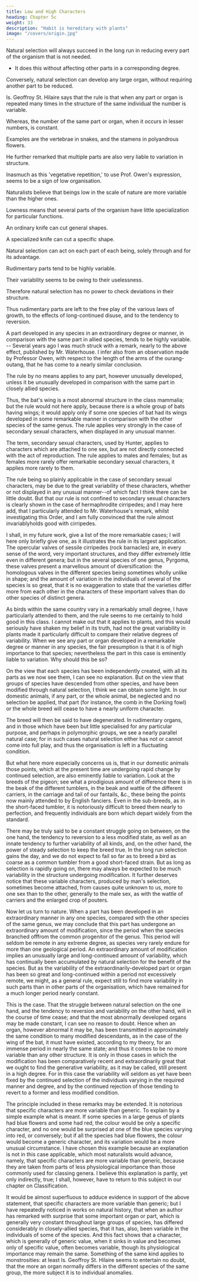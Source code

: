 ```yaml
---
title: Low and High Characters
heading: Chapter 5c
weight: 33
description: "Habit is hereditary with plants"
image: "/covers/origin.jpg"
---
```


<!-- , as soon as it is rendered superfluous. and saving-->

Natural selection will always succeed in the long run in reducing every part of the organism that is not needed.
- It does this without affecting other parts in a corresponding degree.

 <!-- it does without causing some other part to be largely developed  -->

Conversely, natural selection can develop any large organ, without requiring another part to be reduced. 

 <!-- as a necessary compensation the reduction of some adjoining part. both in varieties and in species -->

Is. Geoffroy St. Hilaire says that the rule  is that when any part or organ is repeated many times in the structure of the same individual the number is variable.

Whereas, the number of the same part or organ, when it occurs in lesser numbers, is constant. 

Examples are the vertebrae in snakes, and the stamens in polyandrous flowers.

He further remarked that multiple parts are also very liable to variation in structure.

Inasmuch as this 'vegetative repetition,' to use Prof. Owen's expression, seems to be a sign of low organisation.

<!-- the foregoing remark seems connected with the very general opinion of  -->

Naturalists believe that beings low in the scale of nature are more variable than the higher ones.

Lowness means that several parts of the organism have little specialization for particular functions.

<!-- and as long as the same part has to perform diversified work, we can perhaps see why it should remain variable, that is, why natural selection should have preserved or rejected each little deviation of form less carefully than when the part has to serve for one special purpose alone. -->

An ordinary knife can cut general shapes.

A specialized knife can cut a specific shape.

Natural selection can act on each part of each being, solely through and for its advantage.

Rudimentary parts tend to be highly variable.

<!-- We shall have to recur to the general subject of rudimentary and aborted organs; and I will here only add that  -->

Their variability seems to be owing to their uselessness.

Therefore natural selection has no power to check deviations in their structure.

Thus rudimentary parts are left to the free play of the various laws of growth, to the effects of long-continued disuse, and to the tendency to reversion.

A part developed in any species in an extraordinary degree or manner, in comparison with the same part in allied species, tends to be highly variable. -- Several years ago I was much struck with a remark, nearly to the above effect, published by Mr. Waterhouse. I infer also from an observation made by Professor Owen, with respect to the length of the arms of the ourang-outang, that he has come to a nearly similar conclusion.

<!-- It is hopeless to attempt to convince any one of the truth of this proposition without giving the long array of facts which I have collected, and which cannot possibly be here introduced. I can only state my conviction that it is a rule of high generality.  -->

<!-- I am aware of several causes of error, but I hope that I have made due allowance for them. It should be understood that  -->

The rule by no means applies to any part, however unusually developed, unless it be unusually developed in comparison with the same part in closely allied species.

Thus, the bat's wing is a most abnormal structure in the class mammalia; but the rule would not here apply, because there is a whole group of bats having wings; it would apply only if some one species of bat had its wings developed in some remarkable manner in comparison with the other species of the same genus. The rule applies very strongly in the case of secondary sexual characters, when displayed in any unusual manner.

The term, secondary sexual characters, used by Hunter, applies to characters which are attached to one sex, but are not directly connected with the act of reproduction. The rule applies to males and females; but as females more rarely offer remarkable secondary sexual characters, it applies more rarely to them.

The rule being so plainly applicable in the case of secondary sexual characters, may be due to the great variability of these characters, whether or not displayed in any unusual manner--of which fact I think there can be little doubt. But that our rule is not confined to secondary sexual characters is clearly shown in the case of hermaphrodite cirripedes; and I may here add, that I particularly attended to Mr. Waterhouse's remark, whilst investigating this Order, and I am fully convinced that the rule almost invariablyholds good with cirripedes. 

I shall, in my future work, give a list of the more remarkable cases; I will here only briefly give one, as it illustrates the rule in its largest application. The opercular valves of sessile cirripedes (rock barnacles) are, in every sense of the word, very important structures, and they differ extremely little even in different genera; but in the several species of one genus, Pyrgoma, these valves present a marvellous amount of diversification: the homologous valves in the different species being sometimes wholly unlike in shape; and the amount of variation in the individuals of several of the species is so great, that it is no exaggeration to state that the varieties differ more from each other in the characters of these important valves than do other species of distinct genera.

As birds within the same country vary in a remarkably small degree, I have particularly attended to them, and the rule seems to me certainly to hold good in this class. I cannot make out that it applies to plants, and this would seriously have shaken my belief in its truth, had not the great variability in plants made it particularly difficult to compare their relative degrees of variability. When we see any part or organ developed in a remarkable degree or manner in any species, the fair presumption is that it is of high importance to that species; nevertheless the part in this case is eminently liable to variation. Why should this be so?

On the view that each species has been independently created, with all its parts as we now see them, I can see no explanation. But on the view that groups of species have descended from other species, and have been modified through natural selection, I think we can obtain some light. In our domestic animals, if any part, or the whole animal, be neglected and no selection be applied, that part (for instance, the comb in the Dorking fowl) or the whole breed will cease to have a nearly uniform character.

The breed will then be said to have degenerated. In rudimentary organs, and in those which have been but little specialised for any particular purpose, and perhaps in polymorphic groups, we see a nearly parallel natural case; for in such cases natural selection either has not or cannot come into full play, and thus the organisation is left in a fluctuating condition.

But what here more especially concerns us is, that in our domestic animals those points, which at the present time are undergoing rapid change by continued selection, are also eminently liable to variation. Look at the breeds of the pigeon; see what a prodigious amount of difference there is in the beak of the different tumblers, in the beak and wattle of the different carriers, in the carriage and tail of our fantails, &c., these being the points now mainly attended to by English fanciers. Even in the sub-breeds, as in the short-faced tumbler, it is notoriously difficult to breed them nearly to perfection, and frequently individuals are born which depart widely from the standard.

There may be truly said to be a constant struggle going on between, on the one hand, the tendency to reversion to a less modified state, as well as an innate tendency to further variability of all kinds, and, on the other hand, the power of steady selection to keep the breed true. In the long run selection gains the day, and we do not expect to fail so far as to breed a bird as coarse as a common tumbler from a good short-faced strain. But as long as selection is rapidly going on, there may always be expected to be much variability in the structure undergoing modification. It further deserves notice that these variable characters, produced by man's selection, sometimes become attached, from causes quite unknown to us, more to one sex than to the other, generally to the male sex, as with the wattle of carriers and the enlarged crop of pouters.

 Now let us turn to nature. When a part has been developed in an extraordinary manner in any one species, compared with the other species of the same genus, we may conclude that this part has undergone an extraordinary amount of modification, since the period when the species branched offfrom the common progenitor of the genus. This period will seldom be remote in any extreme degree, as species very rarely endure for more than one geological period. An extraordinary amount of modification implies an unusually large and long-continued amount of variability, which has continually been accumulated by natural selection for the benefit of the species. But as the variability of the extraordinarily-developed part or organ has been so great and long-continued within a period not excessively remote, we might, as a general rule, expect still to find more variability in such parts than in other parts of the organisation, which have remained for a much longer period nearly constant.

This is the case. That the struggle between natural selection on the one hand, and the tendency to reversion and variability on the other hand, will in the course of time cease; and that the most abnormally developed organs may be made constant, I can see no reason to doubt. Hence when an organ, however abnormal it may be, has been transmitted in approximately the same condition to many modified descendants, as in the case of the wing of the bat, it must have existed, according to my theory, for an immense period in nearly the same state; and thus it comes to be no more variable than any other structure. It is only in those cases in which the modification has been comparatively recent and extraordinarily great that we ought to find the generative variability, as it may be called, still present in a high degree. For in this case the variability will seldom as yet have been fixed by the continued selection of the individuals varying in the required manner and degree, and by the continued rejection of those tending to revert to a former and less modified condition.

The principle included in these remarks may be extended. It is notorious that specific characters are more variable than generic. To explain by a simple example what is meant. If some species in a large genus of plants had blue flowers and some had red, the colour would be only a specific character, and no one would be surprised at one of the blue species varying into red, or conversely; but if all the species had blue flowers, the colour would become a generic character, and its variation would be a more unusual circumstance. I have chosen this example because an explanation is not in this case applicable, which most naturalists would advance, namely, that specific characters are more variable than generic, because they are taken from parts of less physiological importance than those commonly used for classing genera. I believe this explanation is partly, yet only indirectly, true; I shall, however, have to return to this subject in our chapter on Classification.

It would be almost superfluous to adduce evidence in support of the above statement, that specific characters are more variable than generic; but I have repeatedly noticed in works on natural history, that when an author has remarked with surprise that some important organ or part, which is generally very constant throughout large groups of species, has differed considerably in closely-allied species, that it has, also, been variable in the individuals of some of the species. And this fact shows that a character, which is generally of generic value, when it sinks in value and becomes only of specific value, often becomes variable, though its physiological importance may remain the same. Something of the same kind applies to monstrosities: at least Is. Geoffroy St. Hilaire seems to entertain no doubt, that the more an organ normally differs in the different species of the same group, the more subject it is to individual anomalies.

